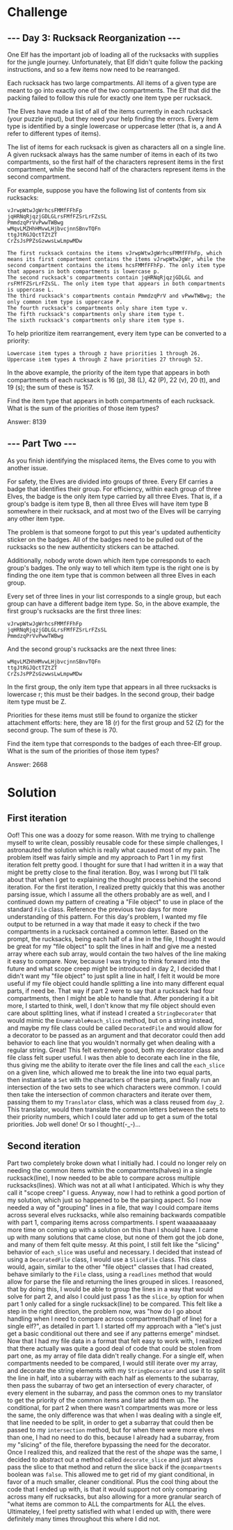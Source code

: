 # Challenge

## --- Day 3: Rucksack Reorganization ---

One Elf has the important job of loading all of the rucksacks with supplies for the jungle journey. Unfortunately, that Elf didn't quite follow the packing instructions, and so a few items now need to be rearranged.

Each rucksack has two large compartments. All items of a given type are meant to go into exactly one of the two compartments. The Elf that did the packing failed to follow this rule for exactly one item type per rucksack.

The Elves have made a list of all of the items currently in each rucksack (your puzzle input), but they need your help finding the errors. Every item type is identified by a single lowercase or uppercase letter (that is, a and A refer to different types of items).

The list of items for each rucksack is given as characters all on a single line. A given rucksack always has the same number of items in each of its two compartments, so the first half of the characters represent items in the first compartment, while the second half of the characters represent items in the second compartment.

For example, suppose you have the following list of contents from six rucksacks:

```
vJrwpWtwJgWrhcsFMMfFFhFp
jqHRNqRjqzjGDLGLrsFMfFZSrLrFZsSL
PmmdzqPrVvPwwTWBwg
wMqvLMZHhHMvwLHjbvcjnnSBnvTQFn
ttgJtRGJQctTZtZT
CrZsJsPPZsGzwwsLwLmpwMDw
```

    The first rucksack contains the items vJrwpWtwJgWrhcsFMMfFFhFp, which means its first compartment contains the items vJrwpWtwJgWr, while the second compartment contains the items hcsFMMfFFhFp. The only item type that appears in both compartments is lowercase p.
    The second rucksack's compartments contain jqHRNqRjqzjGDLGL and rsFMfFZSrLrFZsSL. The only item type that appears in both compartments is uppercase L.
    The third rucksack's compartments contain PmmdzqPrV and vPwwTWBwg; the only common item type is uppercase P.
    The fourth rucksack's compartments only share item type v.
    The fifth rucksack's compartments only share item type t.
    The sixth rucksack's compartments only share item type s.

To help prioritize item rearrangement, every item type can be converted to a priority:

    Lowercase item types a through z have priorities 1 through 26.
    Uppercase item types A through Z have priorities 27 through 52.

In the above example, the priority of the item type that appears in both compartments of each rucksack is 16 (p), 38 (L), 42 (P), 22 (v), 20 (t), and 19 (s); the sum of these is 157.

Find the item type that appears in both compartments of each rucksack. What is the sum of the priorities of those item types?

Answer: 8139

## --- Part Two ---

As you finish identifying the misplaced items, the Elves come to you with another issue.

For safety, the Elves are divided into groups of three. Every Elf carries a badge that identifies their group. For efficiency, within each group of three Elves, the badge is the only item type carried by all three Elves. That is, if a group's badge is item type B, then all three Elves will have item type B somewhere in their rucksack, and at most two of the Elves will be carrying any other item type.

The problem is that someone forgot to put this year's updated authenticity sticker on the badges. All of the badges need to be pulled out of the rucksacks so the new authenticity stickers can be attached.

Additionally, nobody wrote down which item type corresponds to each group's badges. The only way to tell which item type is the right one is by finding the one item type that is common between all three Elves in each group.

Every set of three lines in your list corresponds to a single group, but each group can have a different badge item type. So, in the above example, the first group's rucksacks are the first three lines:

```
vJrwpWtwJgWrhcsFMMfFFhFp
jqHRNqRjqzjGDLGLrsFMfFZSrLrFZsSL
PmmdzqPrVvPwwTWBwg
```

And the second group's rucksacks are the next three lines:

```
wMqvLMZHhHMvwLHjbvcjnnSBnvTQFn
ttgJtRGJQctTZtZT
CrZsJsPPZsGzwwsLwLmpwMDw
```

In the first group, the only item type that appears in all three rucksacks is lowercase r; this must be their badges. In the second group, their badge item type must be Z.

Priorities for these items must still be found to organize the sticker attachment efforts: here, they are 18 (r) for the first group and 52 (Z) for the second group. The sum of these is 70.

Find the item type that corresponds to the badges of each three-Elf group. What is the sum of the priorities of those item types?

Answer: 2668

# Solution

## First iteration

Oof! This one was a doozy for some reason. With me trying to challenge myself to write clean, possibly reusable code for these 
simple challenges, I astronauted the solution which is really what caused most of my pain. The problem itself was fairly simple
and my approach to Part 1 in my first iteration felt pretty good. I thought for sure that I had written it in a way
that might be pretty close to the final iteration. Boy, was I wrong but I'll talk about that when I get to explaining
the thought process behind the second iteration. For the first iteration, I realized pretty quickly that this was another
parsing issue, which I assume all the others probably are as well, and I continued down my pattern of creating a "File object" to
use in place of the standard `File` class. Reference the previous two days for more understanding of this pattern. For this
day's problem, I wanted my file output to be returned in a way that made it easy to check if the two compartments in a rucksack
contained a common letter. Based on the prompt, the rucksacks, being each half of a line in the file, I thought it would be 
great for my "file object" to split the lines in half and give me a nested array where each sub array, would contain the two
halves of the line making it easy to compare. Now, because I was trying to think forward into the future and what scope creep might
be introduced in day 2, I decided that I didn't want my "file object" to just split a line in half, I felt it would be more useful if my
file object could handle splitting a line into many different equal parts, if need be. That way if part 2 were to say that a rucksack had 
four compartments, then I might be able to handle that. After pondering it a bit more, I started to think, well,
I don't know that my file object should even care about splitting lines, what if instead I created a `StringDecorater` that would mimic the
`Enumerable#each_slice` method, but on a string instead, and maybe my file class could be called `DecoratedFile` and would allow for a decorator to
be passed as an argument and that decorator could then add behavior to each line that you wouldn't normally get when dealing with a 
regular string. Great! This felt extremely good, both my decorator class and file class felt super useful. I was then able to decorate
each line in the file, thus giving me the ability to iterate over the file lines and call the `each_slice` on a given line, which allowed me
to break the line into two equal parts, then instantiate a `Set` with the characters of these parts, and finally run an intersection of the two
sets to see which characters were common. I could then take the intersection of common characters and iterate over them, passing them to my
`Translator` class, which was a class reused from `day_2`. This translator, would then translate the common letters between the sets to their 
priority numbers, which I could later add up to get a sum of the total priorities. Job well done! Or so I thought(-_-)...

## Second iteration
Part two completely broke down what I initially had. I could no longer rely on needing the common items within the compartments(halves) in a single
rucksack(line), I now needed to be able to compare across multiple rucksacks(lines). Which was not at all what I anticipated. Which is why they call
it "scope creep" I guess. Anyway, now I had to rethink a good portion of my solution, which just so happened to be the parsing aspect. So I now needed
a way of "grouping" lines in a file, that way I could compare items across several elves rucksacks, while also remaining backwards compatible with part 1,
comparing items across compartments. I spent waaaaaaaaay more time on coming up with a solution on this than I should have. I came up with many solutions
that came close, but none of them got the job done, and many of them felt quite messy. At this point, I still felt like the "slicing" behavior of `each_slice`
was useful and necessary. I decided that instead of using a `DecoratedFile` class, I would use a `SliceFile` class. This class would, again, similar to the
other "file object" classes that I had created, behave similarly to the `File` class, using a `readlines` method that would allow for parse the file and returning
the lines grouped in slices. I reasoned, that by doing this, I would be able to group the lines in a way that would solve for part 2, and also I could just pass
1 as the `slice_by` option for when part 1 only called for a single rucksack(line) to be compared. This felt like a step in the right direction, the problem now,
was "how do I go about handling when I need to compare across compartments(half of line) for a single elf?", as detailed in part 1. I started off my approach with a
"let's just get a basic conditional out there and see if any patterns emerge" mindset. Now that I had my file data in a format that felt easy to work with, I realized
that there actually was quite a good deal of code that could be stolen from part one, as my array of file data didn't really change. For a single elf, when compartments
needed to be compared, I would still iterate over my array, and decorate the string elements with my `StringDecorator` and use it to split the line in half, into a subarray
with each half as elements to the subarray, then pass the subarray of two get an intersection of every character, of every element in the subarray, and pass the common ones
to my translator to get the priority of the common items and later add them up. The conditional, for part 2 when there wasn't compartments was more or less the same, the
only difference was that when I was dealing with a single elf, that line needed to be split, in order to get a subarray that could then be passed to my `intersection` method,
but for when there were more elves than one, I had no need to do this, because I already had a subarray, from my "slicing" of the file, therefore bypassing the need for the
decorator. Once I realized this, and realized that the rest of the *shape* was the same, I decided to abstract out a method called `decorate_slice` and just always pass the slice
to that method and return the slice back if the `@compartments` boolean was `false`. This allowed me to get rid of my giant conditional, in favor of a much smaller, cleaner conditional.
Plus the cool thing about the code that I ended up with, is that it would support not only comparing across many elf rucksacks, but also allowing for a more granular search of "what
items are common to ALL the compartments for ALL the elves. Ultimateley, I feel pretty satisfied with what I ended up with, there were definitely many times throughout this where
I did not.

